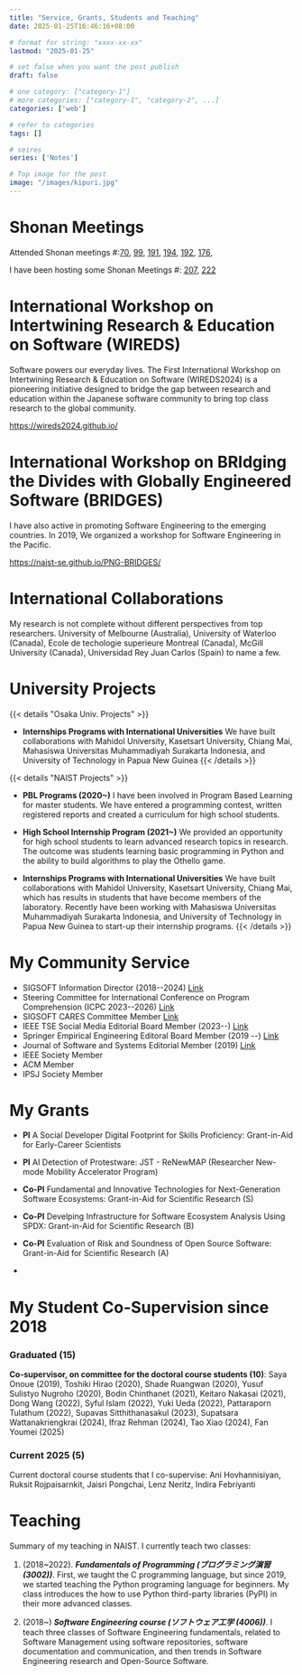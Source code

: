 ```yaml
---
title: "Service, Grants, Students and Teaching"
date: 2025-01-25T16:46:16+08:00

# format for string: "xxxx-xx-xx"
lastmod: "2025-01-25"

# set false when you want the post publish
draft: false

# one category: ["category-1"] 
# more categories: ["category-1", "category-2", ...]
categories: ['web']

# refer to categories
tags: []

# seires
series: ['Notes']

# Top image for the post
image: "/images/kipuri.jpg"
---
```



<!--more-->

# Shonan Meetings

Attended Shonan meetings #:[70](https://shonan.nii.ac.jp/seminars/070/), [99](https://shonan.nii.ac.jp/seminars/099/), [191](https://shonan.nii.ac.jp/seminars/191/), [194](https://shonan.nii.ac.jp/seminars/194/), [192](https://shonan.nii.ac.jp/seminars/192/), [176](https://shonan.nii.ac.jp/seminars/176/), 

I have been hosting some Shonan Meetings #: [207](https://shonan.nii.ac.jp/seminars/207/), [222](https://shonan.nii.ac.jp/seminars/222/)

# International Workshop on Intertwining Research & Education on Software (WIREDS)
Software powers our everyday lives. The First International Workshop on Intertwining Research & Education on Software (WIREDS2024) is a pioneering initiative designed to bridge the gap between research and education within the Japanese software community to bring top class research to the global community.

https://wireds2024.github.io/

#  International Workshop on BRIdging the Divides with Globally Engineered Software (BRIDGES)
I have also active in promoting Software Engineering to the emerging countries. In 2019, We organized a workshop for Software Engineering in the Pacific.

 https://naist-se.github.io/PNG-BRIDGES/


# International Collaborations

My research is not complete without different perspectives from top researchers.
University of Melbourne (Australia), University of Waterloo (Canada), Ecole de techologie superieure Montreal (Canada), McGill University (Canada), Universidad Rey Juan Carlos (Spain) to name a few.

# University Projects

{{< details "Osaka Univ. Projects" >}}

- **Internships Programs with International Universities**
We have built collaborations with Mahidol University, Kasetsart University, Chiang Mai, Mahasiswa Universitas Muhammadiyah Surakarta Indonesia, and University of Technology in Papua New Guinea
{{< /details >}}

{{< details "NAIST Projects" >}}
- **PBL Programs (2020~)**
I have been involved in Program Based Learning for master students. We have entered a programming contest, written registered reports and created a curriculum for high school students.

- **High School Internship Program (2021~)**
We provided an opportunity for high school students to learn advanced research topics in research. The outcome was students learning basic programming in Python and the ability to build algorithms to play the Othello game.

- **Internships Programs with International Universities**
We have built collaborations with Mahidol University, Kasetsart University, Chiang Mai, which has results in students that have become members of the laboratory.
Recently have been working with Mahasiswa Universitas Muhammadiyah Surakarta Indonesia, and University of Technology in Papua New Guinea to start-up their internship programs.
{{< /details >}}

# My Community Service

- SIGSOFT Information Director (2018--2024) [Link](https://acmsigsoft.github.io/contact/)
- Steering Committee for International Conference on Program Comprehension (ICPC 2023--2026) [Link](https://conf.researchr.org/committee/icpc-2024/icpc-2024-steering-committee)
- SIGSOFT CARES Committee Member [Link](https://acmsigsoft.github.io/cares/sigsoft_cares/)
- IEEE TSE Social Media Editorial Board Member (2023--) [Link](https://www.computer.org/csdl/journal/ts/about/107385)
- Springer Empirical Engineering Editoral Board Member (2019 --) [Link](https://www.springer.com/journal/10664/editors)
- Journal of Software and Systems Editorial Member (2019) [Link](https://www.sciencedirect.com/journal/journal-of-systems-and-software/about/editorial-board)
- IEEE Society Member
- ACM Member
- IPSJ Society Member

# My Grants

- **PI** A Social Developer Digital Footprint for Skills Proficiency: Grant-in-Aid for Early-Career Scientists
- **PI** AI Detection of Protestware: JST - ReNewMAP (Researcher New-mode Mobility Accelerator Program)
- **Co-PI** Fundamental and Innovative Technologies for Next-Generation Software Ecosystems: Grant-in-Aid for Scientific Research (S)

- **Co-PI** Develping Infrastructure for Software Ecosystem Analysis Using SPDX: Grant-in-Aid for Scientific Research (B)

- **Co-PI** Evaluation of Risk and Soundness of Open Source Software: Grant-in-Aid for Scientific Research (A)
- 
# My Student Co-Supervision since 2018

### Graduated (15)

**Co-supervisor, on committee for the doctoral course students (10)**: Saya Onoue (2019), Toshiki Hirao (2020), Shade Ruangwan (2020), Yusuf Sulistyo Nugroho (2020), Bodin Chinthanet (2021), Keitaro Nakasai (2021), Dong Wang (2022), Syful Islam (2022), Yuki Ueda (2022), Pattaraporn Tulathum (2022), Supavas Sitthithanasakul (2023), Supatsara Wattanakriengkrai (2024), Ifraz Rehman (2024), Tao Xiao (2024), Fan Youmei (2025)

### Current 2025 (5)

Current doctoral course students that I co-supervise: Ani Hovhannisiyan, Ruksit Rojpaisarnkit, Jaisri Pongchai, Lenz Neritz, Indira Febriyanti

# Teaching

Summary of my teaching in NAIST. I currently teach two classes:

1.	(2018~2022). ***Fundamentals of Programming (プログラミング演習 (3002))***. First, we taught the C programming language, but since 2019, we started teaching the Python programing language for beginners. My class introduces the how to use Python third-party libraries (PyPI) in their more advanced classes.

2.	(2018~) ***Software Engineering course (ソフトウェア工学 (4006))***. I teach three classes of Software Engineering fundamentals, related to Software Management using software repositories, software documentation and communication, and then trends in Software Engineering research and Open-Source Software.
